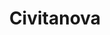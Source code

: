 ---
title: Civitanova
date: 
draft: false

# descripcion
description : Argolla de plata con piedras microcubic.  Se puede usar tanto con los cubic hacia el frente como con la parte posterior lisa y calada hacia el frente. Dos aros en uno!

materials: Plata 925

color: Plateado

dimensions: 1,6 diam 0,8 ancho

code: 01-11-0348

type: "Aros"

categories: []

price: $6.230,00

# Images
# first image will be shown in the product page
images:
  # - image: "images/path_to_image"
  # La ubicacion de las imagenes es imagenes/Aros/Aros.Argollas/01-11-0348-civitanova
  - image: "./images/aros/argollas/01-11-0348-argolla-completa-triple-combinada-cubic-y-micro-cubic_a.JPG"
  - image: "./images/aros/argollas/01-11-0348-argolla-completa-triple-combinada-cubic-y-micro-cubic_b.JPG"
---